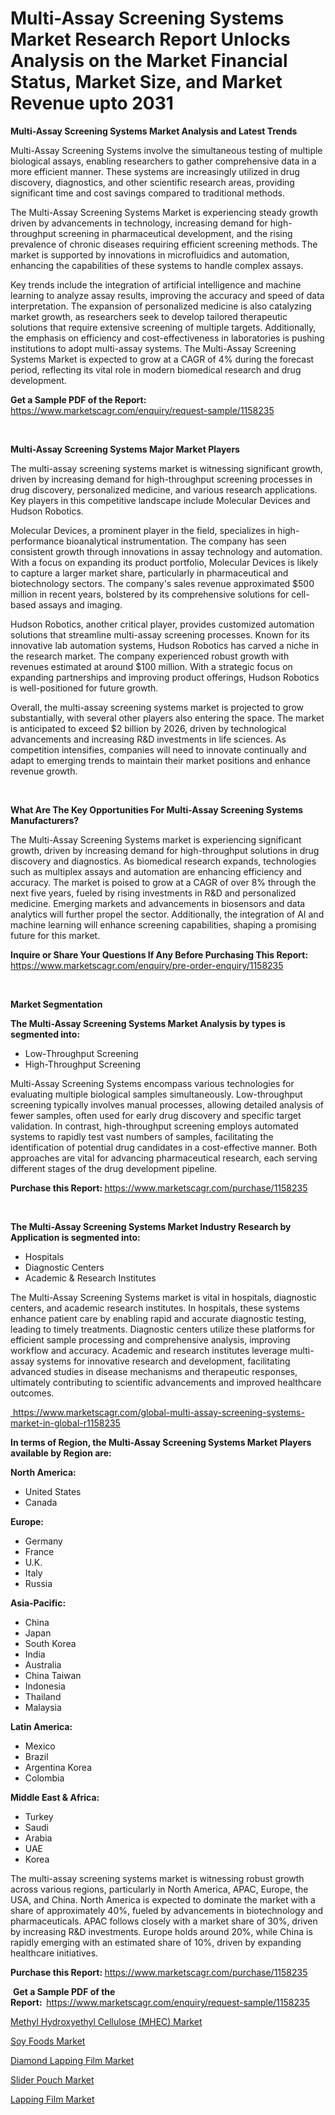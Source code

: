 <p><h1>Multi-Assay Screening Systems Market Research Report Unlocks Analysis on the Market Financial Status, Market Size, and Market Revenue upto 2031</h1></p><p><strong>Multi-Assay Screening Systems Market Analysis and Latest Trends</strong></p>
<p><p>Multi-Assay Screening Systems involve the simultaneous testing of multiple biological assays, enabling researchers to gather comprehensive data in a more efficient manner. These systems are increasingly utilized in drug discovery, diagnostics, and other scientific research areas, providing significant time and cost savings compared to traditional methods.</p><p>The Multi-Assay Screening Systems Market is experiencing steady growth driven by advancements in technology, increasing demand for high-throughput screening in pharmaceutical development, and the rising prevalence of chronic diseases requiring efficient screening methods. The market is supported by innovations in microfluidics and automation, enhancing the capabilities of these systems to handle complex assays.</p><p>Key trends include the integration of artificial intelligence and machine learning to analyze assay results, improving the accuracy and speed of data interpretation. The expansion of personalized medicine is also catalyzing market growth, as researchers seek to develop tailored therapeutic solutions that require extensive screening of multiple targets. Additionally, the emphasis on efficiency and cost-effectiveness in laboratories is pushing institutions to adopt multi-assay systems. The Multi-Assay Screening Systems Market is expected to grow at a CAGR of 4% during the forecast period, reflecting its vital role in modern biomedical research and drug development.</p></p>
<p><strong>Get a Sample PDF of the Report:&nbsp;</strong> <a href="https://www.marketscagr.com/enquiry/request-sample/1158235">https://www.marketscagr.com/enquiry/request-sample/1158235</a></p>
<p>&nbsp;</p>
<p><strong>Multi-Assay Screening Systems Major Market Players</strong></p>
<p><p>The multi-assay screening systems market is witnessing significant growth, driven by increasing demand for high-throughput screening processes in drug discovery, personalized medicine, and various research applications. Key players in this competitive landscape include Molecular Devices and Hudson Robotics.</p><p>Molecular Devices, a prominent player in the field, specializes in high-performance bioanalytical instrumentation. The company has seen consistent growth through innovations in assay technology and automation. With a focus on expanding its product portfolio, Molecular Devices is likely to capture a larger market share, particularly in pharmaceutical and biotechnology sectors. The company's sales revenue approximated $500 million in recent years, bolstered by its comprehensive solutions for cell-based assays and imaging.</p><p>Hudson Robotics, another critical player, provides customized automation solutions that streamline multi-assay screening processes. Known for its innovative lab automation systems, Hudson Robotics has carved a niche in the research market. The company experienced robust growth with revenues estimated at around $100 million. With a strategic focus on expanding partnerships and improving product offerings, Hudson Robotics is well-positioned for future growth.</p><p>Overall, the multi-assay screening systems market is projected to grow substantially, with several other players also entering the space. The market is anticipated to exceed $2 billion by 2026, driven by technological advancements and increasing R&D investments in life sciences. As competition intensifies, companies will need to innovate continually and adapt to emerging trends to maintain their market positions and enhance revenue growth.</p></p>
<p>&nbsp;</p>
<p><strong>What Are The Key Opportunities For Multi-Assay Screening Systems Manufacturers?</strong></p>
<p><p>The Multi-Assay Screening Systems market is experiencing significant growth, driven by increasing demand for high-throughput solutions in drug discovery and diagnostics. As biomedical research expands, technologies such as multiplex assays and automation are enhancing efficiency and accuracy. The market is poised to grow at a CAGR of over 8% through the next five years, fueled by rising investments in R&D and personalized medicine. Emerging markets and advancements in biosensors and data analytics will further propel the sector. Additionally, the integration of AI and machine learning will enhance screening capabilities, shaping a promising future for this market.</p></p>
<p><strong>Inquire or Share Your Questions If Any Before Purchasing This Report:</strong> <a href="https://www.marketscagr.com/enquiry/pre-order-enquiry/1158235">https://www.marketscagr.com/enquiry/pre-order-enquiry/1158235</a></p>
<p>&nbsp;</p>
<p><strong>Market Segmentation</strong></p>
<p><strong>The Multi-Assay Screening Systems Market Analysis by types is segmented into:</strong></p>
<p><ul><li>Low-Throughput Screening</li><li>High-Throughput Screening</li></ul></p>
<p><p>Multi-Assay Screening Systems encompass various technologies for evaluating multiple biological samples simultaneously. Low-throughput screening typically involves manual processes, allowing detailed analysis of fewer samples, often used for early drug discovery and specific target validation. In contrast, high-throughput screening employs automated systems to rapidly test vast numbers of samples, facilitating the identification of potential drug candidates in a cost-effective manner. Both approaches are vital for advancing pharmaceutical research, each serving different stages of the drug development pipeline.</p></p>
<p><strong>Purchase this Report:&nbsp;</strong><a href="https://www.marketscagr.com/purchase/1158235">https://www.marketscagr.com/purchase/1158235</a></p>
<p>&nbsp;</p>
<p><strong>The Multi-Assay Screening Systems Market Industry Research by Application is segmented into:</strong></p>
<p><ul><li>Hospitals</li><li>Diagnostic Centers</li><li>Academic & Research Institutes</li></ul></p>
<p><p>The Multi-Assay Screening Systems market is vital in hospitals, diagnostic centers, and academic research institutes. In hospitals, these systems enhance patient care by enabling rapid and accurate diagnostic testing, leading to timely treatments. Diagnostic centers utilize these platforms for efficient sample processing and comprehensive analysis, improving workflow and accuracy. Academic and research institutes leverage multi-assay systems for innovative research and development, facilitating advanced studies in disease mechanisms and therapeutic responses, ultimately contributing to scientific advancements and improved healthcare outcomes.</p></p>
<p><a href="https://www.marketscagr.com/global-multi-assay-screening-systems-market-in-global-r1158235">&nbsp;https://www.marketscagr.com/global-multi-assay-screening-systems-market-in-global-r1158235</a></p>
<p><strong>In terms of Region, the Multi-Assay Screening Systems Market Players available by Region are:</strong></p>
<p>
    <p> <strong> North America: </strong>
        <ul>
            <li>United States</li>
            <li>Canada</li>
        </ul>
        </p> 
    <p> <strong> Europe: </strong>
        <ul>
            <li>Germany</li>
            <li>France</li>
            <li>U.K.</li>
            <li>Italy</li>
            <li>Russia</li>
        </ul>
        </p> 
    <p> <strong> Asia-Pacific: </strong>
        <ul>
            <li>China</li>
            <li>Japan</li>
            <li>South Korea</li>
            <li>India</li>
            <li>Australia</li>
            <li>China Taiwan</li>
            <li>Indonesia</li>
            <li>Thailand</li>
            <li>Malaysia</li>
        </ul>
        </p> 
    <p> <strong> Latin America: </strong>
        <ul>
            <li>Mexico</li>
            <li>Brazil</li>
            <li>Argentina Korea</li>
            <li>Colombia</li>
        </ul>
        </p> 
    <p> <strong> Middle East & Africa: </strong>
        <ul>
            <li>Turkey</li>
            <li>Saudi</li>
            <li>Arabia</li>
            <li>UAE</li>
            <li>Korea</li>
        </ul>
    </p>
    </p>
<p><p>The multi-assay screening systems market is witnessing robust growth across various regions, particularly in North America, APAC, Europe, the USA, and China. North America is expected to dominate the market with a share of approximately 40%, fueled by advancements in biotechnology and pharmaceuticals. APAC follows closely with a market share of 30%, driven by increasing R&D investments. Europe holds around 20%, while China is rapidly emerging with an estimated share of 10%, driven by expanding healthcare initiatives.</p></p>
<p><strong>Purchase this Report: </strong><a href="https://www.marketscagr.com/purchase/1158235">https://www.marketscagr.com/purchase/1158235</a></p>
<p>&nbsp;<strong>Get a Sample PDF of the Report:&nbsp;&nbsp;</strong><a href="https://www.marketscagr.com/enquiry/request-sample/1158235">https://www.marketscagr.com/enquiry/request-sample/1158235</a></p>
<p><strong></strong></p>
<p><p><a href="https://github.com/marloy8/Market-Research-Report-List-6/blob/main/methyl-hydroxyethyl-cellulose-mhec-market.md">Methyl Hydroxyethyl Cellulose (MHEC) Market</a></p><p><a href="https://medium.com/@emilyarnold76/the-global-soy-foods-market-identifies-drivers-restraints-opportunities-and-trends-impacting-77b278b51147">Soy Foods Market</a></p><p><a href="https://www.linkedin.com/pulse/global-market-pulse-trends-growth-analysis-diamond-lapping-c8ate?trackingId=H9sGLjCbRhahgCijkSzkdQ%3D%3D">Diamond Lapping Film Market</a></p><p><a href="https://issuu.com/reportprime-2/docs/slider-pouch-market-size-2030.pptx_26bb57f3b75c68">Slider Pouch Market</a></p><p><a href="https://www.linkedin.com/pulse/global-lapping-film-market-size-expected-reach-cagr-149-report-yhgpe?trackingId=J23tibKgQJ6fumycQNPWrQ%3D%3D">Lapping Film Market</a></p></p>